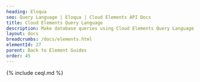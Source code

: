 ```yaml
---
heading: Eloqua
seo: Query Language | Eloqua | Cloud Elements API Docs
title: Cloud Elements Query Language
description: Make database queries using Cloud Elements Query Language.
layout: docs
breadcrumbs: /docs/elements.html
elementId: 27
parent: Back to Element Guides
order: 45
---
```


{% include ceql.md %}
